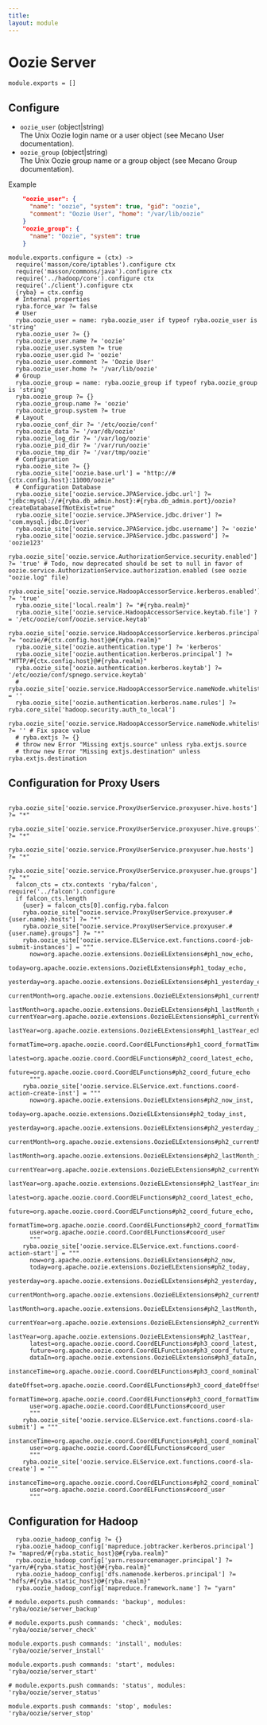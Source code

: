 ```yaml
---
title: 
layout: module
---
```


# Oozie Server

    module.exports = []

## Configure

*   `oozie_user` (object|string)   
    The Unix Oozie login name or a user object (see Mecano User documentation).   
*   `oozie_group` (object|string)   
    The Unix Oozie group name or a group object (see Mecano Group documentation).   

Example

```json
    "oozie_user": {
      "name": "oozie", "system": true, "gid": "oozie",
      "comment": "Oozie User", "home": "/var/lib/oozie"
    }
    "oozie_group": {
      "name": "Oozie", "system": true
    }
```

    module.exports.configure = (ctx) ->
      require('masson/core/iptables').configure ctx
      require('masson/commons/java').configure ctx
      require('../hadoop/core').configure ctx
      require('./client').configure ctx
      {ryba} = ctx.config
      # Internal properties
      ryba.force_war ?= false
      # User
      ryba.oozie_user = name: ryba.oozie_user if typeof ryba.oozie_user is 'string'
      ryba.oozie_user ?= {}
      ryba.oozie_user.name ?= 'oozie'
      ryba.oozie_user.system ?= true
      ryba.oozie_user.gid ?= 'oozie'
      ryba.oozie_user.comment ?= 'Oozie User'
      ryba.oozie_user.home ?= '/var/lib/oozie'
      # Group
      ryba.oozie_group = name: ryba.oozie_group if typeof ryba.oozie_group is 'string'
      ryba.oozie_group ?= {}
      ryba.oozie_group.name ?= 'oozie'
      ryba.oozie_group.system ?= true
      # Layout
      ryba.oozie_conf_dir ?= '/etc/oozie/conf'
      ryba.oozie_data ?= '/var/db/oozie'
      ryba.oozie_log_dir ?= '/var/log/oozie'
      ryba.oozie_pid_dir ?= '/var/run/oozie'
      ryba.oozie_tmp_dir ?= '/var/tmp/oozie'
      # Configuration
      ryba.oozie_site ?= {}
      ryba.oozie_site['oozie.base.url'] = "http://#{ctx.config.host}:11000/oozie"
      # Configuration Database
      ryba.oozie_site['oozie.service.JPAService.jdbc.url'] ?= "jdbc:mysql://#{ryba.db_admin.host}:#{ryba.db_admin.port}/oozie?createDatabaseIfNotExist=true"
      ryba.oozie_site['oozie.service.JPAService.jdbc.driver'] ?= 'com.mysql.jdbc.Driver'
      ryba.oozie_site['oozie.service.JPAService.jdbc.username'] ?= 'oozie'
      ryba.oozie_site['oozie.service.JPAService.jdbc.password'] ?= 'oozie123'
      ryba.oozie_site['oozie.service.AuthorizationService.security.enabled'] ?= 'true' # Todo, now deprecated should be set to null in favor of oozie.service.AuthorizationService.authorization.enabled (see oozie "oozie.log" file)
      ryba.oozie_site['oozie.service.HadoopAccessorService.kerberos.enabled'] ?= 'true'
      ryba.oozie_site['local.realm'] ?= "#{ryba.realm}"
      ryba.oozie_site['oozie.service.HadoopAccessorService.keytab.file'] ?= '/etc/oozie/conf/oozie.service.keytab'
      ryba.oozie_site['oozie.service.HadoopAccessorService.kerberos.principal'] ?= "oozie/#{ctx.config.host}@#{ryba.realm}"
      ryba.oozie_site['oozie.authentication.type'] ?= 'kerberos'
      ryba.oozie_site['oozie.authentication.kerberos.principal'] ?= "HTTP/#{ctx.config.host}@#{ryba.realm}"
      ryba.oozie_site['oozie.authentication.kerberos.keytab'] ?= '/etc/oozie/conf/spnego.service.keytab'
      # ryba.oozie_site['oozie.service.HadoopAccessorService.nameNode.whitelist'] = ''
      ryba.oozie_site['oozie.authentication.kerberos.name.rules'] ?= ryba.core_site['hadoop.security.auth_to_local']
      ryba.oozie_site['oozie.service.HadoopAccessorService.nameNode.whitelist'] ?= '' # Fix space value
      # ryba.extjs ?= {}
      # throw new Error "Missing extjs.source" unless ryba.extjs.source
      # throw new Error "Missing extjs.destination" unless ryba.extjs.destination

## Configuration for Proxy Users

      ryba.oozie_site['oozie.service.ProxyUserService.proxyuser.hive.hosts'] ?= "*"
      ryba.oozie_site['oozie.service.ProxyUserService.proxyuser.hive.groups'] ?= "*"
      ryba.oozie_site['oozie.service.ProxyUserService.proxyuser.hue.hosts'] ?= "*"
      ryba.oozie_site['oozie.service.ProxyUserService.proxyuser.hue.groups'] ?= "*"
      falcon_cts = ctx.contexts 'ryba/falcon', require('../falcon').configure
      if falcon_cts.length
        {user} = falcon_cts[0].config.ryba.falcon
        ryba.oozie_site["oozie.service.ProxyUserService.proxyuser.#{user.name}.hosts"] ?= "*"
        ryba.oozie_site["oozie.service.ProxyUserService.proxyuser.#{user.name}.groups"] ?= "*"
        ryba.oozie_site['oozie.service.ELService.ext.functions.coord-job-submit-instances'] = """
          now=org.apache.oozie.extensions.OozieELExtensions#ph1_now_echo,
          today=org.apache.oozie.extensions.OozieELExtensions#ph1_today_echo,
          yesterday=org.apache.oozie.extensions.OozieELExtensions#ph1_yesterday_echo,
          currentMonth=org.apache.oozie.extensions.OozieELExtensions#ph1_currentMonth_echo,
          lastMonth=org.apache.oozie.extensions.OozieELExtensions#ph1_lastMonth_echo, currentYear=org.apache.oozie.extensions.OozieELExtensions#ph1_currentYear_echo,
          lastYear=org.apache.oozie.extensions.OozieELExtensions#ph1_lastYear_echo,
          formatTime=org.apache.oozie.coord.CoordELFunctions#ph1_coord_formatTime_echo,
          latest=org.apache.oozie.coord.CoordELFunctions#ph2_coord_latest_echo,
          future=org.apache.oozie.coord.CoordELFunctions#ph2_coord_future_echo
          """
        ryba.oozie_site['oozie.service.ELService.ext.functions.coord-action-create-inst'] = """
          now=org.apache.oozie.extensions.OozieELExtensions#ph2_now_inst,
          today=org.apache.oozie.extensions.OozieELExtensions#ph2_today_inst,
          yesterday=org.apache.oozie.extensions.OozieELExtensions#ph2_yesterday_inst,
          currentMonth=org.apache.oozie.extensions.OozieELExtensions#ph2_currentMonth_inst,
          lastMonth=org.apache.oozie.extensions.OozieELExtensions#ph2_lastMonth_inst,
          currentYear=org.apache.oozie.extensions.OozieELExtensions#ph2_currentYear_inst,
          lastYear=org.apache.oozie.extensions.OozieELExtensions#ph2_lastYear_inst,
          latest=org.apache.oozie.coord.CoordELFunctions#ph2_coord_latest_echo,
          future=org.apache.oozie.coord.CoordELFunctions#ph2_coord_future_echo,
          formatTime=org.apache.oozie.coord.CoordELFunctions#ph2_coord_formatTime,
          user=org.apache.oozie.coord.CoordELFunctions#coord_user
          """
        ryba.oozie_site['oozie.service.ELService.ext.functions.coord-action-start'] = """
          now=org.apache.oozie.extensions.OozieELExtensions#ph2_now,
          today=org.apache.oozie.extensions.OozieELExtensions#ph2_today,
          yesterday=org.apache.oozie.extensions.OozieELExtensions#ph2_yesterday,
          currentMonth=org.apache.oozie.extensions.OozieELExtensions#ph2_currentMonth,
          lastMonth=org.apache.oozie.extensions.OozieELExtensions#ph2_lastMonth,
          currentYear=org.apache.oozie.extensions.OozieELExtensions#ph2_currentYear,
          lastYear=org.apache.oozie.extensions.OozieELExtensions#ph2_lastYear,
          latest=org.apache.oozie.coord.CoordELFunctions#ph3_coord_latest,
          future=org.apache.oozie.coord.CoordELFunctions#ph3_coord_future,
          dataIn=org.apache.oozie.extensions.OozieELExtensions#ph3_dataIn,
          instanceTime=org.apache.oozie.coord.CoordELFunctions#ph3_coord_nominalTime,
          dateOffset=org.apache.oozie.coord.CoordELFunctions#ph3_coord_dateOffset,
          formatTime=org.apache.oozie.coord.CoordELFunctions#ph3_coord_formatTime,
          user=org.apache.oozie.coord.CoordELFunctions#coord_user
          """
        ryba.oozie_site['oozie.service.ELService.ext.functions.coord-sla-submit'] = """
          instanceTime=org.apache.oozie.coord.CoordELFunctions#ph1_coord_nominalTime_echo_fixed,
          user=org.apache.oozie.coord.CoordELFunctions#coord_user
          """
        ryba.oozie_site['oozie.service.ELService.ext.functions.coord-sla-create'] = """
          instanceTime=org.apache.oozie.coord.CoordELFunctions#ph2_coord_nominalTime,
          user=org.apache.oozie.coord.CoordELFunctions#coord_user
          """

## Configuration for Hadoop

      ryba.oozie_hadoop_config ?= {}
      ryba.oozie_hadoop_config['mapreduce.jobtracker.kerberos.principal'] ?= "mapred/#{ryba.static_host}@#{ryba.realm}"
      ryba.oozie_hadoop_config['yarn.resourcemanager.principal'] ?= "yarn/#{ryba.static_host}@#{ryba.realm}"
      ryba.oozie_hadoop_config['dfs.namenode.kerberos.principal'] ?= "hdfs/#{ryba.static_host}@#{ryba.realm}"
      ryba.oozie_hadoop_config['mapreduce.framework.name'] ?= "yarn"

    # module.exports.push commands: 'backup', modules: 'ryba/oozie/server_backup'

    # module.exports.push commands: 'check', modules: 'ryba/oozie/server_check'

    module.exports.push commands: 'install', modules: 'ryba/oozie/server_install'

    module.exports.push commands: 'start', modules: 'ryba/oozie/server_start'

    # module.exports.push commands: 'status', modules: 'ryba/oozie/server_status'

    module.exports.push commands: 'stop', modules: 'ryba/oozie/server_stop'



